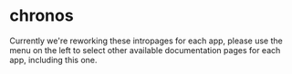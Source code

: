 # chronos

Currently we're reworking these intropages for each app, please use the menu on the left to select other available documentation pages for each app, including this one.
